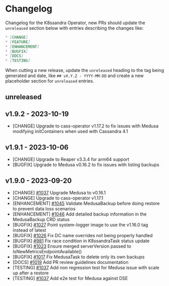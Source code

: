 # Changelog

Changelog for the K8ssandra Operator, new PRs should update the `unreleased` section below with entries describing the changes like:

```markdown
* [CHANGE]
* [FEATURE]
* [ENHANCEMENT]
* [BUGFIX]
* [DOCS]
* [TESTING]
```

When cutting a new release, update the `unreleased` heading to the tag being generated and date, like `## vX.Y.Z - YYYY-MM-DD` and create a new placeholder section for  `unreleased` entries.

## unreleased

## v1.9.2 - 2023-10-19

* [CHANGE] Upgrade to cass-operator v1.17.2 to fix issues with Medusa modifying initContainers when used with Cassandra 4.1

## v1.9.1 - 2023-10-06

* [CHANGE] Upgrade to Reaper v3.3.4 for arm64 support
* [BUGFIX] Upgrade to Medusa v0.16.2 to fix issues with listing backups

## v1.9.0 - 2023-09-20

* [CHANGE] [#1037](https://github.com/k8ssandra/k8ssandra-operator/issues/1037) Upgrade Medusa to v0.16.1
* [CHANGE] Upgrade to cass-operator v1.17.1
* [ENHANCEMENT] [#1045](https://github.com/k8ssandra/k8ssandra-operator/issues/1045) Validate MedusaBackup before doing restore to prevent data loss scenarios
* [ENHANCEMENT] [#1046](https://github.com/k8ssandra/k8ssandra-operator/issues/1046) Add detailed backup information in the MedusaBackup CRD status
* [BUGFIX] [#1027](https://github.com/k8ssandra/k8ssandra-operator/issues/1027) Point system-logger image to use the v1.16.0 tag instead of latest
* [BUGFIX] [#1026](https://github.com/k8ssandra/k8ssandra-operator/issues/1026) Fix DC name overrides not being properly handled
* [BUGFIX] [#981](https://github.com/k8ssandra/k8ssandra-operator/issues/981) Fix race condition in K8ssandraTask status update
* [BUGFIX] [#1023](https://github.com/k8ssandra/k8ssandra-operator/issues/1023) Ensure merged serverVersion passed to IsNewMetricsEndpointAvailable()
* [BUGFIX] [#1017](https://github.com/k8ssandra/k8ssandra-operator/issues/1017) Fix MedusaTask to delete only its own backups
* [DOCS] [#1019](https://github.com/k8ssandra/k8ssandra-operator/issues/1019) Add PR review guidelines documentation
* [TESTING] [#1037](https://github.com/k8ssandra/k8ssandra-operator/issues/1037) Add non regression test for Medusa issue with scale up after a restore
* [TESTING] [#1037](https://github.com/k8ssandra/k8ssandra-operator/issues/1037) Add e2e test for Medusa against DSE
